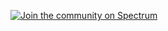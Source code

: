 [![Join the community on Spectrum](https://withspectrum.github.io/badge/badge.svg)](https://spectrum.chat/zeit)
